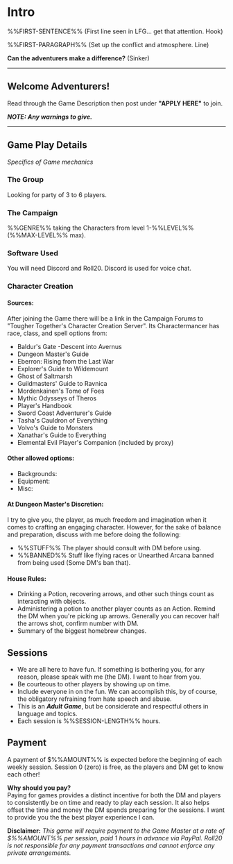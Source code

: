 # Intro
%%FIRST-SENTENCE%% (First line seen in LFG... get that attention. Hook)

%%FIRST-PARAGRAPH%% (Set up the conflict and atmosphere. Line)

**Can the adventurers make a difference?** (Sinker)


---
## Welcome Adventurers!
Read through the Game Description then post under **"APPLY HERE"** to join.

***NOTE: Any warnings to give.***

---

## Game Play Details
*Specifics of Game mechanics*

### The Group
Looking for party of 3 to 6 players.

### The Campaign
%%GENRE%% taking the Characters from level 1-%%LEVEL%% (%%MAX-LEVEL%% max).

### Software Used
You will need Discord and Roll20. Discord is used for voice chat.

### Character Creation

#### Sources:
After joining the Game there will be a link in the Campaign Forums to "Tougher Together's Character Creation Server". Its Charactermancer has race, class, and spell options from:  

* Baldur's Gate -Descent into Avernus
* Dungeon Master's Guide
* Eberron: Rising from the Last War
* Explorer's Guide to Wildemount
* Ghost of Saltmarsh
* Guildmasters' Guide to Ravnica
* Mordenkainen's Tome of Foes
* Mythic Odysseys of Theros
* Player's Handbook
* Sword Coast Adventurer's Guide
* Tasha's Cauldron of Everything
* Volvo's Guide to Monsters
* Xanathar's Guide to Everything
* Elemental Evil Player's Companion (included by proxy)

#### Other allowed options:
* Backgrounds:
* Equipment:
* Misc:

#### At Dungeon Master's Discretion:
I try to give you, the player, as much freedom and imagination when it comes to crafting an engaging character. However, for the sake of balance and preparation, discuss with me before doing the following:

* %%STUFF%% The player should consult with DM before using.
* %%BANNED%% Stuff like flying races or Unearthed Arcana banned from being used (Some DM's ban that).
  
#### House Rules:
* Drinking a Potion, recovering arrows, and other such things count as interacting with objects.
* Administering a potion to another player counts as an Action. Remind the DM when you're picking up arrows. Generally you can recover half the arrows shot, confirm number with DM.
* Summary of the biggest homebrew changes.

## Sessions
* We are all here to have fun. If something is bothering you, for any reason, please speak with me (the DM). I want to hear from you.
* Be courteous to other players by showing up on time.
* Include everyone in on the fun. We can accomplish this, by of course, the obligatory refraining from hate speech and abuse.
* This is an ***Adult Game***, but be considerate and respectful others in language and topics.
* Each session is %%SESSION-LENGTH%% hours.

## Payment
A payment of $%%AMOUNT%% is expected before the beginning of each weekly session.
Session 0 (zero) is free, as the players and DM get to know each other!

**Why should you pay?**  
Paying for games provides a distinct incentive for both the DM and players to consistently be on time and ready to play each session. It also helps offset the time and money the DM spends preparing for the sessions. I want to provide you the the best player experience I can.

**Disclaimer:**
*This game will require payment to the Game Master at a rate of $%%AMOUNT%% per session, paid 1 hours in advance via PayPal. Roll20 is not responsible for any payment transactions and cannot enforce any private arrangements.*